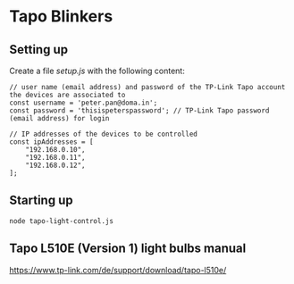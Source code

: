 # Tapo Blinkers

## Setting up

Create a file *setup.js* with the following content:

```
// user name (email address) and password of the TP-Link Tapo account the devices are associated to
const username = 'peter.pan@doma.in'; 
const password = 'thisispeterspassword'; // TP-Link Tapo password (email address) for login

// IP addresses of the devices to be controlled
const ipAddresses = [ 
	"192.168.0.10",
	"192.168.0.11",
	"192.168.0.12",
];
```

## Starting up

```
node tapo-light-control.js
```

## Tapo L510E (Version 1) light bulbs manual

https://www.tp-link.com/de/support/download/tapo-l510e/
